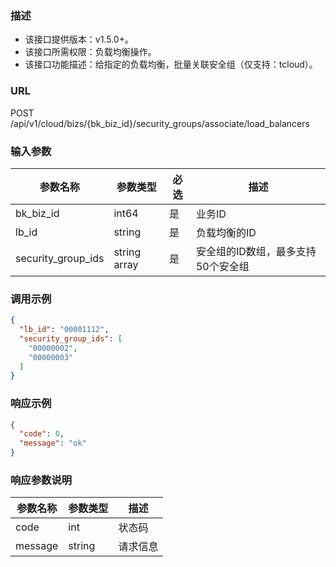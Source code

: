 ### 描述

- 该接口提供版本：v1.5.0+。
- 该接口所需权限：负载均衡操作。
- 该接口功能描述：给指定的负载均衡，批量关联安全组（仅支持：tcloud）。

### URL

POST /api/v1/cloud/bizs/{bk_biz_id}/security_groups/associate/load_balancers

### 输入参数

| 参数名称               | 参数类型         | 必选 | 描述                  |
|--------------------|--------------|----|---------------------|
| bk_biz_id          | int64        | 是  | 业务ID                |
| lb_id              | string       | 是  | 负载均衡的ID             |
| security_group_ids | string array | 是  | 安全组的ID数组，最多支持50个安全组 |

### 调用示例

```json
{
  "lb_id": "00001112",
  "security_group_ids": [
    "00000002",
    "00000003"
  ]
}
```

### 响应示例

```json
{
  "code": 0,
  "message": "ok"
}
```

### 响应参数说明

| 参数名称    | 参数类型   | 描述   |
|---------|--------|------|
| code    | int    | 状态码  |
| message | string | 请求信息 |
